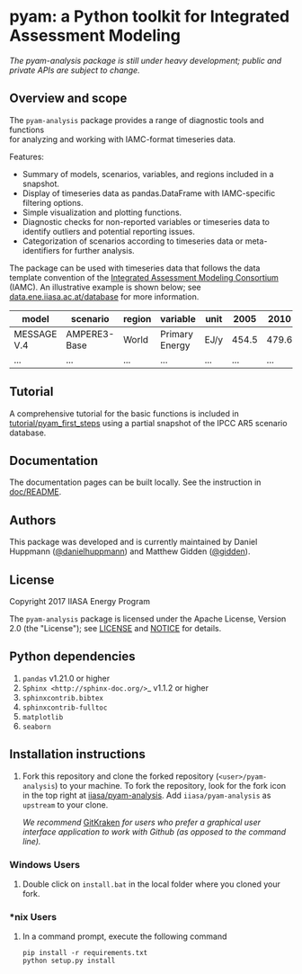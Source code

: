 pyam: a Python toolkit for Integrated Assessment Modeling
=========================================================

*The pyam-analysis package is still under heavy development; public and private APIs are subject to change.*

Overview and scope
------------------

The ``pyam-analysis`` package provides a range of diagnostic tools and functions  
for analyzing and working with IAMC-format timeseries data. 

Features:
- Summary of models, scenarios, variables, and regions included in a snapshot.
- Display of timeseries data as pandas.DataFrame with IAMC-specific filtering 
  options.
- Simple visualization and plotting functions.
- Diagnostic checks for non-reported variables or timeseries data to identify 
  outliers and potential reporting issues.
- Categorization of scenarios according to timeseries data or meta-identifiers 
  for further analysis.

The package can be used with timeseries data that follows the data template 
convention of the [Integrated Assessment Modeling Consortium](http://www.globalchange.umd.edu/iamc/) (IAMC).
An illustrative example is shown below;
see [data.ene.iiasa.ac.at/database](http://data.ene.iiasa.ac.at/database/) 
for more information.

| **model**    | **scenario** | **region** | **variable**   | **unit** | **2005** | **2010** | **2015** |
|--------------|--------------|------------|----------------|----------|----------|----------|----------|
| MESSAGE V.4  | AMPERE3-Base | World      | Primary Energy | EJ/y     |    454.5 |    479.6 |      ... |
| ...          | ...          | ...        | ...            | ...      |      ... |      ... |      ... |


Tutorial
--------

A comprehensive tutorial for the basic functions is included 
in [tutorial/pyam_first_steps](tutorial/pyam_first_steps.ipynb)
using a partial snapshot of the IPCC AR5 scenario database.

Documentation
-------------

The documentation pages can be built locally.
See the instruction in [doc/README](doc/README.md).

Authors
-------

This package was developed and is currently maintained 
by Daniel Huppmann ([@danielhuppmann](https://github.com/danielhuppmann/))
and Matthew Gidden ([@gidden](https://github.com/gidden)).

License
-------

Copyright 2017 IIASA Energy Program

The ``pyam-analysis`` package is licensed 
under the Apache License, Version 2.0 (the "License");
see [LICENSE](LICENSE) and [NOTICE](NOTICE.md) for details.

Python dependencies
-------------------

1. `pandas` v1.21.0 or higher
1. `Sphinx <http://sphinx-doc.org/>`_ v1.1.2 or higher
1. `sphinxcontrib.bibtex`
1. `sphinxcontrib-fulltoc`
1. `matplotlib`
1. `seaborn`

Installation instructions
-------------------------

1. Fork this repository and clone the forked repository (`<user>/pyam-analysis`)
   to your machine. To fork the repository, look for the fork icon in the top 
   right at [iiasa/pyam-analysis](https://github.com/iiasa/pyam-analysis).
   Add `iiasa/pyam-analysis` as `upstream` to your clone.

   *We recommend* [GitKraken](https://www.gitkraken.com/) *for users*
   *who prefer a graphical user interface application*
   *to work with Github (as opposed to the command line).*
   
### Windows Users

1. Double click on `install.bat` in the local folder where you cloned your fork.

### *nix Users

1. In a command prompt, execute the following command

    ```
    pip install -r requirements.txt
    python setup.py install
    ```


